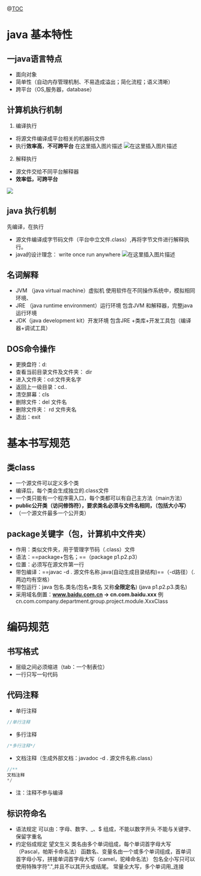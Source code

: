 ﻿@[TOC](Java笔记（一）)
# java 基本特性
## 一java语言特点
 - 面向对象
 - 简单性（自动内存管理机制、不易造成溢出；简化流程；语义清晰）
 - 跨平台（OS,服务器，database）
## 计算机执行机制
1. 编译执行
 - 将源文件编译成平台相关的机器码文件
 - 执行**效率高**，**不可跨平台**
 在这里插入图片描述
![在这里插入图片描述](https://img-blog.csdnimg.cn/20210127135959366.png?x-oss-process=image/watermark,type_ZmFuZ3poZW5naGVpdGk,shadow_10,text_aHR0cHM6Ly9ibG9nLmNzZG4ubmV0L3dlaXhpbl80NTU2ODkxOQ==,size_16,color_FFFFFF,t_70)
2. 解释执行
- 源文件交给不同平台解释器
- **效率低，可跨平台**

![](https://img-blog.csdnimg.cn/2021012714020611.png?x-oss-process=image/watermark,type_ZmFuZ3poZW5naGVpdGk,shadow_10,text_aHR0cHM6Ly9ibG9nLmNzZG4ubmV0L3dlaXhpbl80NTU2ODkxOQ==,size_16,color_FFFFFF,t_70)
## java 执行机制
先编译，在执行
- 源文件编译成字节码文件（平台中立文件.class）,再将字节文件进行解释执行。
- java的设计理念： write once run anywhere
![在这里插入图片描述](https://img-blog.csdnimg.cn/20210127140522537.png?x-oss-process=image/watermark,type_ZmFuZ3poZW5naGVpdGk,shadow_10,text_aHR0cHM6Ly9ibG9nLmNzZG4ubmV0L3dlaXhpbl80NTU2ODkxOQ==,size_16,color_FFFFFF,t_70)
## 名词解释
- JVM （java virtual machine）虚拟机
使用软件在不同操作系统中，模拟相同环境、
- JRE （java runtime environment）运行环境
包含JVM 和解释器，完整java运行环境
- JDK（java development kit）开发环境
包含JRE +类库+开发工具包（编译器+调试工具）
## DOS命令操作
- 更换盘符：d:
- 查看当前目录文件及文件夹： dir
- 进入文件夹：cd:文件夹名字
- 返回上一级目录：cd..
- 清空屏幕：cls
- 删除文件：del 文件名
- 删除文件夹： rd 文件夹名
- 退出：exit
# 基本书写规范
## 类class
- 一个源文件可以定义多个类
- 编译后，每个类会生成独立的.class文件
- 一个类只能有一个程序需入口，每个类都可以有自己主方法（main方法）
- **public公开类（访问修饰符），要求类名必须与文件名相同，（包括大小写）**
- （一个源文件最多一个公开类）

## package关键字（包，计算机中文件夹）
- 作用：类似文件夹，用于管理字节码（.class）文件
- 语法：==package+包名；==（package p1.p2.p3）
- 位置：必须写在源文件第一行
- 带包编译：==javac -d . 源文件名称.java(自动生成目录结构)==（-d路径）（.两边均有空格）
- 带包运行：java 包名.类名(包名+类名 又称**全限定名**) 
(java p1.p2.p3.类名) 
- 采用域名倒置：**www.baidu.com.cn -> cn.com.baidu.xxx**
例cn.com.company.department.group.project.module.XxxClass
# 编码规范
## 书写格式
- 层级之间必须缩进（tab：一个制表位）
- 一行只写一句代码
## 代码注释
- 单行注释

```java
//单行注释 
```

- 多行注释

```java
/*多行注释*/
```
- 文档注释（生成外部文档：javadoc -d . 源文件名称.class）

```java
//**
文档注释
*/
```
- 注：注释不参与编译
## 标识符命名
- 语法规定
	可以由：字母、数字、_、$ 组成，不能以数字开头
	不能与关键字、保留字重名
- 约定俗成规定
	望文生义
	类名由多个单词组成，每个单词首字母大写（Pascal，帕斯卡命名法）
	函数名、变量名由一个或多个单词组成，首单词首字母小写，拼接单词首字母大写（camel，驼峰命名法）
	包名全小写只可以使用特殊字符".",并且不以其开头或结尾。
	常量全大写，多个单词用_连接
	



